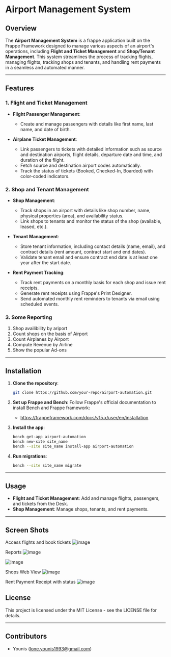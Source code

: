 
# Airport Management System

## Overview

The **Airport Management System** is a frappe application built on the Frappe Framework designed to manage various aspects of an airport's operations, including **Flight and Ticket Management** and **Shop/Tenant Management**. This system streamlines the process of tracking flights, managing flights, tracking shops and tenants, and handling rent payments in a seamless and automated manner.

---

## Features

### 1. **Flight and Ticket Management**

- **Flight Passenger Management**:
  - Create and manage passengers with details like first name, last name, and date of birth.
    
- **Airplane Ticket Management**:
  - Link passengers to tickets with detailed information such as source and destination airports, flight details, departure date and time, and duration of the flight.
  - Fetch source and destination airport codes automatically.
  - Track the status of tickets (Booked, Checked-In, Boarded) with color-coded indicators.

### 2. **Shop and Tenant Management**

- **Shop Management**:
  - Track shops in an airport with details like shop number, name, physical properties (area), and availability status.
  - Link shops to tenants and monitor the status of the shop (available, leased, etc.).

- **Tenant Management**:
  - Store tenant information, including contact details (name, email), and contract details (rent amount, contract start and end dates).
  - Validate tenant email and ensure contract end date is at least one year after the start date.

- **Rent Payment Tracking**:
  - Track rent payments on a monthly basis for each shop and issue rent receipts.
  - Generate rent receipts using Frappe's Print Designer.
  - Send automated monthly rent reminders to tenants via email using scheduled events.

### 3. **Some Reporting**
  1. Shop availibility by ariport
  2. Count shops on the basis of Airport
  3. Count Airplanes by Airport
  4. Compute Revenue by Airline
  5. Show the popular Ad-ons
---

## Installation

1. **Clone the repository**:
   ```bash
   git clone https://github.com/your-repo/airport-automation.git
   ```

2. **Set up Frappe and Bench**:
   Follow Frappe's official documentation to install Bench and Frappe framework:
   - https://frappeframework.com/docs/v15.x/user/en/installation

3. **Install the app**:
   ```bash
   bench get-app airport-automation
   bench new-site site_name
   bench --site site_name install-app airport-automation
   ```

4. **Run migrations**:
   ```bash
   bench --site site_name migrate
   ```

---

## Usage

- **Flight and Ticket Management**: Add and manage flights, passengers, and tickets from the Desk.
- **Shop Management**: Manage shops, tenants, and rent payments.

---
## Screen Shots
Access flights and book tickets
![image](https://github.com/user-attachments/assets/72f4fbc9-9af4-42c7-bcb7-ed83d0fa8782)

Reports
![image](https://github.com/user-attachments/assets/452fa7cd-9736-4410-ad46-e490216c8e80)

![image](https://github.com/user-attachments/assets/f2d5d409-6c5d-44ee-80ea-845d9c495361)

Shops Web View
![image](https://github.com/user-attachments/assets/a41f8f65-ea9e-48e8-b333-8b6eea81770b)

Rent Payment Receipt with status
![image](https://github.com/user-attachments/assets/6f61918e-f819-4863-8c3e-9b214a671b3d)


## License

This project is licensed under the MIT License - see the LICENSE file for details.

---

## Contributors

- Younis (lone.younis1993@gmail.com)
